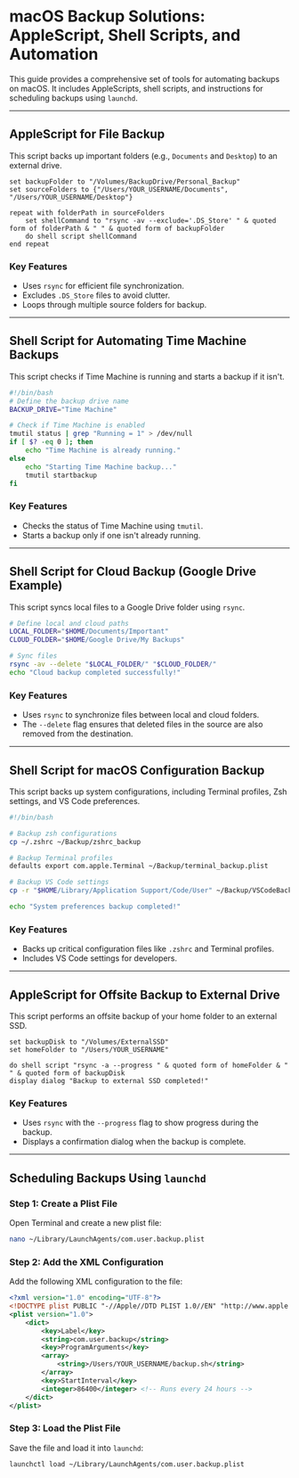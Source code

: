 
# macOS Backup Solutions: AppleScript, Shell Scripts, and Automation

This guide provides a comprehensive set of tools for automating backups on macOS. It includes AppleScripts, shell scripts, and instructions for scheduling backups using `launchd`.

---

## **AppleScript for File Backup**

This script backs up important folders (e.g., `Documents` and `Desktop`) to an external drive.

```applescript
set backupFolder to "/Volumes/BackupDrive/Personal_Backup"
set sourceFolders to {"/Users/YOUR_USERNAME/Documents", "/Users/YOUR_USERNAME/Desktop"}

repeat with folderPath in sourceFolders
    set shellCommand to "rsync -av --exclude='.DS_Store' " & quoted form of folderPath & " " & quoted form of backupFolder
    do shell script shellCommand
end repeat
```

### **Key Features**
- Uses `rsync` for efficient file synchronization.
- Excludes `.DS_Store` files to avoid clutter.
- Loops through multiple source folders for backup.

---

## **Shell Script for Automating Time Machine Backups**

This script checks if Time Machine is running and starts a backup if it isn't.

```bash
#!/bin/bash
# Define the backup drive name
BACKUP_DRIVE="Time Machine"

# Check if Time Machine is enabled
tmutil status | grep "Running = 1" > /dev/null
if [ $? -eq 0 ]; then
    echo "Time Machine is already running."
else
    echo "Starting Time Machine backup..."
    tmutil startbackup
fi
```

### **Key Features**
- Checks the status of Time Machine using `tmutil`.
- Starts a backup only if one isn't already running.

---

## **Shell Script for Cloud Backup (Google Drive Example)**

This script syncs local files to a Google Drive folder using `rsync`.

```bash
# Define local and cloud paths
LOCAL_FOLDER="$HOME/Documents/Important"
CLOUD_FOLDER="$HOME/Google Drive/My Backups"

# Sync files
rsync -av --delete "$LOCAL_FOLDER/" "$CLOUD_FOLDER/"
echo "Cloud backup completed successfully!"
```

### **Key Features**
- Uses `rsync` to synchronize files between local and cloud folders.
- The `--delete` flag ensures that deleted files in the source are also removed from the destination.

---

## **Shell Script for macOS Configuration Backup**

This script backs up system configurations, including Terminal profiles, Zsh settings, and VS Code preferences.

```bash
#!/bin/bash

# Backup zsh configurations
cp ~/.zshrc ~/Backup/zshrc_backup

# Backup Terminal profiles
defaults export com.apple.Terminal ~/Backup/terminal_backup.plist

# Backup VS Code settings
cp -r "$HOME/Library/Application Support/Code/User" ~/Backup/VSCodeBackup

echo "System preferences backup completed!"
```

### **Key Features**
- Backs up critical configuration files like `.zshrc` and Terminal profiles.
- Includes VS Code settings for developers.

---

## **AppleScript for Offsite Backup to External Drive**

This script performs an offsite backup of your home folder to an external SSD.

```applescript
set backupDisk to "/Volumes/ExternalSSD"
set homeFolder to "/Users/YOUR_USERNAME"

do shell script "rsync -a --progress " & quoted form of homeFolder & " " & quoted form of backupDisk
display dialog "Backup to external SSD completed!"
```

### **Key Features**
- Uses `rsync` with the `--progress` flag to show progress during the backup.
- Displays a confirmation dialog when the backup is complete.

---

## **Scheduling Backups Using `launchd`**

### **Step 1: Create a Plist File**
Open Terminal and create a new plist file:
```bash
nano ~/Library/LaunchAgents/com.user.backup.plist
```

### **Step 2: Add the XML Configuration**
Add the following XML configuration to the file:
```xml
<?xml version="1.0" encoding="UTF-8"?>
<!DOCTYPE plist PUBLIC "-//Apple//DTD PLIST 1.0//EN" "http://www.apple.com/DTDs/PropertyList-1.0.dtd">
<plist version="1.0">
    <dict>
        <key>Label</key>
        <string>com.user.backup</string>
        <key>ProgramArguments</key>
        <array>
            <string>/Users/YOUR_USERNAME/backup.sh</string>
        </array>
        <key>StartInterval</key>
        <integer>86400</integer> <!-- Runs every 24 hours -->
    </dict>
</plist>
```

### **Step 3: Load the Plist File**
Save the file and load it into `launchd`:
```bash
launchctl load ~/Library/LaunchAgents/com.user.backup.plist
```
